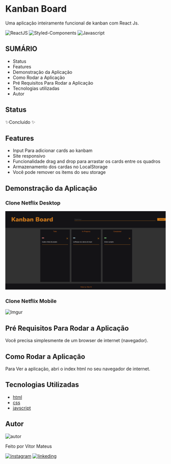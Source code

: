 # Kanban Board

Uma aplicação inteiramente funcional de kanban com React Js.

![ReactJS](https://img.shields.io/badge/React_Native-20232A?style=for-the-badge&logo=react&logoColor=61DAFB) ![Styled-Components](https://img.shields.io/badge/styled--components-DB7093?style=for-the-badge&logo=styled-components&logoColor=white) ![Javascript](https://img.shields.io/badge/JavaScript-F7DF1E?style=for-the-badge&logo=javascript&logoColor=black)
## SUMÁRIO

- Status
- Features
- Demonstração da Aplicação
- Como Rodar a Aplicação
- Pré Requisitos Para Rodar a Aplicação
- Tecnologias utilizadas
- Autor

## Status

✨Concluído ✨

## Features

- Input Para adicionar cards ao kanbam
- Site responsivo
- Funcionalidade drag and drop para arrastar os cards entre os quadros
- Armazenamento dos cardas no LocalStorage
- Você pode remover os items do seu storage

## Demonstração da Aplicação

### Clone Netflix Desktop
<img alt="kanban desktop image" src="./readme_files/kanban_desktop.png"/>

### Clone Netflix Mobile
![Imgur](https://i.imgur.com/dhNfNeo.png)

## Pré Requisitos Para Rodar a Aplicação

Você precisa simplesmente de um browser de internet (navegador).

## Como Rodar a Aplicação

Para Ver a aplicação, abri o index html no seu navegador de internet.

## Tecnologias Utilizadas

- [html](https://developer.mozilla.org/pt-BR/docs/Web/HTML)
- [css](https://developer.mozilla.org/pt-BR/docs/Web/CSS)
- [javscript](https://developer.mozilla.org/pt-BR/docs/Web/JavaScript)

## Autor
![autor](https://lh3.googleusercontent.com/fife/ABSRlIoIDUqYI1PxkILsNUhmBPTC-2V6e_WPMymE9HZWzDfT5XnhTV_V2c8_fD78AW4keYIP6UnA7JIVm92Lt11V60KDeehLvlkZsRVqmX9Z8AyVoxg8OZDCZbdolGebbmSp8eJjp9qm9lOA8c9gjHkFSAa_NKBFXiDYESOzMIwdLw4MvslJl1hoEeov-x8fO3ILVafU3nsB-ojFhpBd_9h1v8QDFCIoWbT9LPQH__In2m88VidR0xlUyE3sGtwWj38HckcwXn7_mUjF1L606illM-A93gn_PTvoHokrcBPnfoLVP1Le-Te4UU23pRgJMB03KGMSBcsJTOFrQx4qWwhHUdeB0DeJnMmgi6XIiGXAgClJKYBLtwWgYLM3n1CN8DurfxB3rnLTKHkbgxA6UlsD-GCP0upXfEWltohbfz-8CQiY3KW6Pv88nZ56EXLd2VVm68yIeoTE7iW3XmCq36bDJK9-nasjcACIKwZhDHHmnev8DcloUzuQ9T8G8XMhHk7-_1iHAuzHJLUppgYpMr82TuTjsa5uarNcxy0EqLliYwexRXXaTGSFtewhySH-u93NXx038oRli6K8tHIKqGh46rFMBnPh80PvS88ucD4JZkmizB3Paov4AtNZoheVgaiPDBE06CJDwjWegm3H-qU9rQHsKkXWpiw5r9A4OMKIWykW8PQC2_J8lypGgW9d2IkHrm7CT2D6nZcALQcOpg-BU0Yxq3zC2xz4pA=w1920-h912-ft)

Feito por Vitor Mateus

[![instagram](https://img.shields.io/badge/Instagram-E4405F?style=for-the-badge&logo=instagram&logoColor=white)](https://www.instagram.com/vitor_dev_/) [![linkeding](https://img.shields.io/badge/LinkedIn-0077B5?style=for-the-badge&logo=linkedin&logoColor=white)](https://www.linkedin.com/in/vitor-mateus-2a42461a2/)
